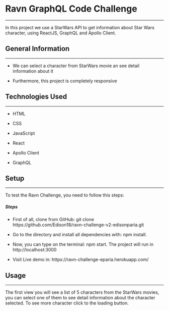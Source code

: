 <h1>Ravn GraphQL Code Challenge</h1>
<hr><p>In this project we use a StarWars API to get information about Star Wars character, using ReactJS, GraphQL and Apollo Client.</p><h2>General Information</h2>
<hr><ul>
<li>We can select a character from StarWars movie an see detail information about it</li>
</ul><ul>
<li>Furthermore, this project is completely responsive</li>
</ul><h2>Technologies Used</h2>
<hr><ul>
<li>HTML</li>
</ul><ul>
<li>CSS</li>
</ul><ul>
<li>JavaScript</li>
</ul><ul>
<li>React</li>
</ul><ul>
<li>Apollo Client</li>
</ul><ul>
<li>GraphQL</li>
</ul><h2>Setup</h2>
<hr><p>To test the Ravn Challenge, you need to follow this steps:</p><h5>Steps</h5><ul>
<li>First of all, clone from GitHub: git clone https://github.com/Edison18/ravn-challenge-v2-edisonparia.git</li>
</ul><ul>
<li>Go to the directory and install all dependencies with: npm install.</li>
</ul><ul>
<li>Now, you can type on the terminal: npm start. The project will run in http://localhost:3000</li>
</ul><ul>
<li>Visit Live demo in: https://ravn-challenge-eparia.herokuapp.com/</li>
</ul><h2>Usage</h2>
<hr><p>The first view you will see a list of 5 characters from the StarWars movies, you can select one of them to see detail information about the character selected.
To see more character click to the loading button.</p>
